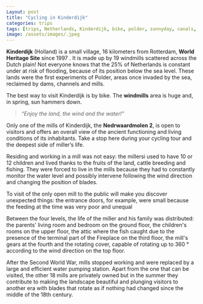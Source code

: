 ```yaml
---
Layout: post
title: "Cycling in Kinderdijk"
categories: trips
tags: [trips, Netherlands, Kinderdijk, bike, polder, sunnyday, canals, windmills, millers, landscape, water, nature]
image: /assets/images/.jpeg
---
```



**Kinderdijk** (Holland) is a small village, 16 kilometers from Rotterdam, **World Heritage Site** since 1997 . It is made up by 19 windmills scattered across the Dutch plain! 
Not everyone knows that the 25% of Netherlands is constant under at risk of flooding, because of its position below the sea level. These lands were the first experiments of Polder, areas once invaded by the sea, reclaimed by dams, channels and mills. 

The best way to visit Kinderdijk is by bike. The **windmills** area is huge and, in spring, sun hammers down. 
>_“Enjoy the land, the wind and the water!”_


Only one of the mills of Kinderdijk, the **Nedrwaardmolen 2**, is open to visitors and offers an overall view of the ancient functioning and living conditions of its inhabitants. Take a stop here during your cycling tour and the deepest side of miller’s life.

Residing and working in a mill was not easy: the millersi used to have 10 or 12 children and lived thanks to the fruits of the land, cattle breeding and fishing. They were forced to live in the mills because they had to constantly monitor the water level and possibly intervene following the wind direction and changing the position of blades.

To visit of the only open mill to the public will make you discover unexpected things: the entrance doors, for example, were small because the feeding at the time was very poor and unequal

Between the four levels, the life of the miller and his family was distributed: the parents' living room and bedroom on the ground floor, the children's rooms on the upper floor, the attic where the fish caught due to the presence of the terminal part of the Fireplace on the third floor, the mill's gears at the fourth and the rotating cover, capable of rotating up to 360 ° according to the wind direction on the top floor. 

After the Second World War, mills stopped working and were replaced by a large and efficient water pumping station. Apart from the one that can be visited, the other 18 mills are privately owned but in the summer they contribute to making the landscape beautiful and plunging visitors to another era with blades that rotate as if nothing had changed since the middle of the 18th century.

